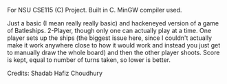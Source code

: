 For NSU CSE115 (C) Project. Built in C. MinGW compiler used.

Just a basic (I mean really really basic) and hackeneyed version of a game of Batleships. 2-Player, though only one can actually play at a time. One player sets up the ships (the biggest issue here, since I couldn't actually make it work anywhere close to how it would work and instead you just get to manually draw the whole board) and then the other player shoots. Score is kept, equal to number of turns taken, so lower is better.

Credits: Shadab Hafiz Choudhury
